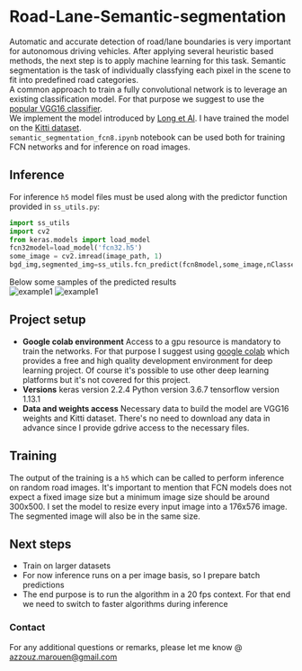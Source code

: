# Road-Lane-Semantic-segmentation
Automatic and accurate detection of road/lane boundaries is very important for autonomous driving vehicles. After applying several heuristic based methods, the next step is to apply machine learning for this task. Semantic segmentation is the task of individually classfying each pixel in the scene to fit into predefined road categories.  
A common approach to train a fully convolutional network is to leverage an existing classification model. For that purpose we suggest to use the [popular VGG16 classifier](https://neurohive.io/en/popular-networks/vgg16/).  
We implement the model introduced by [Long et Al](https://arxiv.org/pdf/1605.06211.pdf). I have trained the model on the [Kitti dataset](http://www.cvlibs.net/datasets/kitti/eval_road.php).  
`semantic_segmentation_fcn8.ipynb` notebook can be used both for training FCN networks and for inference on road images. 
## Inference
For inference `h5` model files must be used along with the predictor function provided in `ss_utils.py`:  
```python
import ss_utils
import cv2
from keras.models import load_model
fcn32model=load_model('fcn32.h5')
some_image = cv2.imread(image_path, 1)
bgd_img,segmented_img=ss_utils.fcn_predict(fcn8model,some_image,nClasses,InputHeight,InputWidth)
```
Below some samples of the predicted results  
![example1](https://github.com/mmarouen/Road-Lane-Semantic-segmentation/blob/master/images/pred1.png)
![example1](https://github.com/mmarouen/Road-Lane-Semantic-segmentation/blob/master/images/pred2.png)
## Project setup
* **Google colab environment**
Access to a gpu resource is mandatory to train the networks. For that purpose I suggest using [google colab](https://colab.research.google.com/notebooks/welcome.ipynb) which provides a free and high quality development environment for deep learning project. Of course it's possible to use other deep learning platforms but it's not covered for this project.  
* **Versions**
keras version 2.2.4
Python version 3.6.7
tensorflow version 1.13.1
* **Data and weights access**
Necessary data to build the model are VGG16 weights and Kitti dataset. There's no need to download any data in advance since I provide gdrive access to the necessary files.
## Training
The output of the training is a `h5` which can be called to perform inference on random road images. It's important to mention that FCN models does not expect a fixed image size but a minimum image size should be around 300x500. I set the model to resize every input image into a 176x576 image. The segmented image will also be in the same size.  
## Next steps
* Train on larger datasets
* For now inference runs on a per image basis, so I prepare batch predictions
* The end purpose is to run the algorithm in a 20 fps context. For that end we need to switch to faster algorithms during inference
### Contact
For any additional questions or remarks, please let me know @ <azzouz.marouen@gmail.com>
